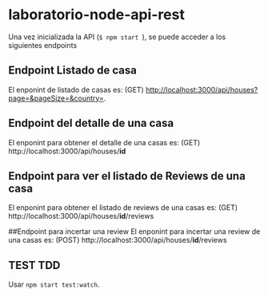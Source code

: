 # laboratorio-node-api-rest

Una vez inicializada la API (`$ npm start `), se puede acceder a los siguientes endpoints

## Endpoint Listado de casa
El enponint de listado de casas es: (GET) <http://localhost:3000/api/houses?page=&pageSize=&country=>. 

## Endpoint del detalle de una casa
El enponint para obtener el detalle de una casas es: (GET) http://localhost:3000/api/houses/**id**

## Endpoint para ver el listado de Reviews de una casa
El enponint para obtener el listado de reviews de una casas es: (GET) http://localhost:3000/api/houses/**id**/reviews

##Endpoint para incertar una review
El enponint para incertar una review de una casas es: (POST) http://localhost:3000/api/houses/**id**/reviews

## TEST TDD
Usar `npm start test:watch`.

